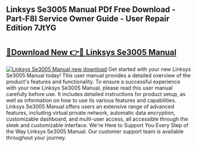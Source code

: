 ## Linksys Se3005 Manual PDf Free Download - Part-F8I Service Owner Guide - User Repair Edition 7JtYG

# <h2><a href="http://bc22238.oget.top/?id=Linksys+Se3005+Manual">🔗Download New 👉🔴 Linksys Se3005 Manual</a></h2>

[![Linksys Se3005 Manual new download](https://i.imgur.com/5g1atiW.png)](http://bc22238.oget.top/?id=Linksys+Se3005+Manual)
Get started with your new Linksys Se3005 Manual today! This user manual provides a detailed overview of the product's features and functionality. To ensure a successful experience with your new Linksys Se3005 Manual, please read this user manual carefully before use. It includes detailed instructions for product setup, as well as information on how to use its various features and capabilities. Linksys Se3005 Manual offers users an extensive range of advanced features, including virtual private network, automatic data encryption, customizable dashboard, and multi-user access, all accessible through the sleek and customizable interface. We're Here to Support You Every Step of the Way Linksys Se3005 Manual. Our customer support team is available throughout your journey.
